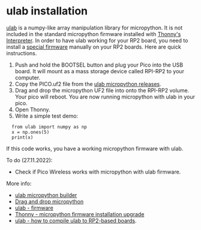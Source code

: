 # ulab installation

[ulab](https://github.com/v923z/micropython-ulab) is a numpy-like array manipulation library for micropython. It is not included in the standard micropython firmware installed with [Thonny's Interpreter](https://github.com/thonny/thonny/wiki/MicroPython#firmware-installation--upgrade). In order to have ulab working for your RP2 board, you need to install a [special firmware](https://github.com/v923z/micropython-builder/releases) manually on your RP2 boards. Here are quick instructions.

1. Push and hold the BOOTSEL button and plug your Pico into the USB board. It will mount as a mass storage device called RPI-RP2 to your computer.
2. Copy the PICO.uf2 file from the [ulab micropython releases](https://github.com/v923z/micropython-builder/releases).
3. Drag and drop the micropython UF2 file into onto the RPI-RP2 volume. Your pico will reboot. You are now running micropython with ulab in your pico.
4. Open Thonny.
5. Write a simple test demo:
```
  from ulab import numpy as np
  x = np.ones(5)
  print(x)
```
If this code works, you have a working micropython firmware with ulab.

To do (27.11.2022):
- Check if Pico Wireless works with micropython with ulab firmware.

More info:
- [ulab micropython builder](https://github.com/v923z/micropython-builder)
- [Drag and drop micropython](https://www.raspberrypi.com/documentation/microcontrollers/micropython.html#drag-and-drop-micropython)
- [ulab - firmware](https://github.com/v923z/micropython-ulab#firmware)
- [Thonny - micropython firmware installation upgrade](https://github.com/thonny/thonny/wiki/MicroPython#firmware-installation--upgrade)
- [ulab - how to compile ulab to RP2-based boards](https://github.com/v923z/micropython-ulab#firmware).


